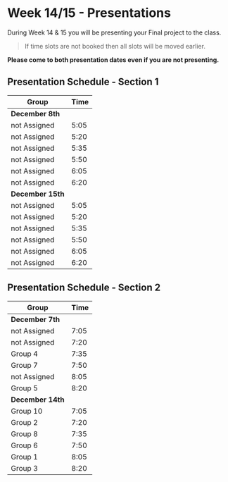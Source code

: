 # Week 14/15 - Presentations

During Week 14 & 15 you will be presenting your Final project to the class.

> If time slots are not booked then all slots will be moved earlier.

**Please come to both presentation dates even if you are not presenting.**

## Presentation Schedule - Section 1

| Group             | Time |
| ----------------- | ---- |
| **December 8th**  |      |
| not Assigned      | 5:05 |
| not Assigned      | 5:20 |
| not Assigned      | 5:35 |
| not Assigned      | 5:50 |
| not Assigned      | 6:05 |
| not Assigned      | 6:20 |
| **December 15th** |      |
| not Assigned      | 5:05 |
| not Assigned      | 5:20 |
| not Assigned      | 5:35 |
| not Assigned      | 5:50 |
| not Assigned      | 6:05 |
| not Assigned      | 6:20 |

## Presentation Schedule - Section 2

| Group             | Time |
| ----------------- | ---- |
| **December 7th**  |      |
| not Assigned      | 7:05 |
| not Assigned      | 7:20 |
| Group 4           | 7:35 |
| Group 7           | 7:50 |
| not Assigned      | 8:05 |
| Group 5           | 8:20 |
| **December 14th** |      |
| Group 10          | 7:05 |
| Group 2           | 7:20 |
| Group 8           | 7:35 |
| Group 6           | 7:50 |
| Group 1           | 8:05 |
| Group 3           | 8:20 |
